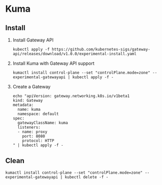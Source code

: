 # Kuma

## Install

1. Install Gateway API

    ```console
    kubectl apply -f https://github.com/kubernetes-sigs/gateway-api/releases/download/v1.0.0/experimental-install.yaml
    ```

1. Install Kuma with Gateway API support

    ```console
    kumactl install control-plane --set "controlPlane.mode=zone" --experimental-gatewayapi | kubectl apply -f -
    ```

1. Create a Gateway
   
    ```consoel
    echo "apiVersion: gateway.networking.k8s.io/v1beta1
    kind: Gateway
    metadata:
      name: kuma
      namespace: default
    spec:
      gatewayClassName: kuma
      listeners:
      - name: proxy
        port: 8080
        protocol: HTTP
    " | kubectl apply -f -
    ```

## Clean

```console
kumactl install control-plane --set "controlPlane.mode=zone" --experimental-gatewayapi | kubectl delete -f -
```